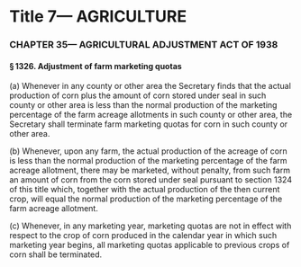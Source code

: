 
# Title 7— AGRICULTURE
### CHAPTER 35— AGRICULTURAL ADJUSTMENT ACT OF 1938
#### § 1326. Adjustment of farm marketing quotas

(a) Whenever in any county or other area the Secretary finds that the actual production of corn plus the amount of corn stored under seal in such county or other area is less than the normal production of the marketing percentage of the farm acreage allotments in such county or other area, the Secretary shall terminate farm marketing quotas for corn in such county or other area.

(b) Whenever, upon any farm, the actual production of the acreage of corn is less than the normal production of the marketing percentage of the farm acreage allotment, there may be marketed, without penalty, from such farm an amount of corn from the corn stored under seal pursuant to section 1324 of this title which, together with the actual production of the then current crop, will equal the normal production of the marketing percentage of the farm acreage allotment.

(c) Whenever, in any marketing year, marketing quotas are not in effect with respect to the crop of corn produced in the calendar year in which such marketing year begins, all marketing quotas applicable to previous crops of corn shall be terminated.
